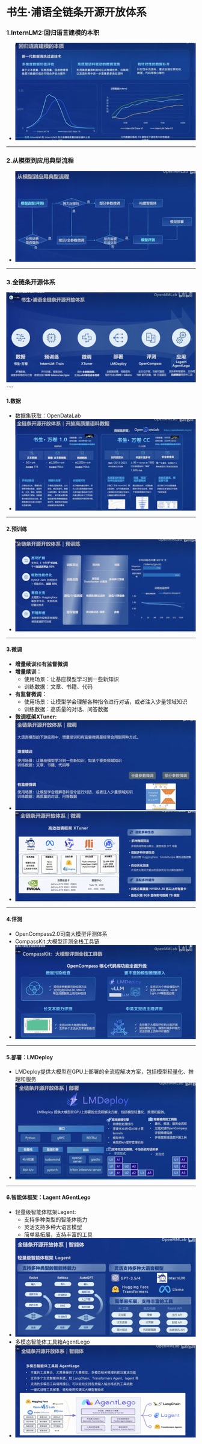 # 书生·浦语全链条开源开放体系

### 1.InternLM2:回归语言建模的本职
- <img src="images/hw0110.png">
---
### 2.从模型到应用典型流程
- <img src="images/hw0111.png">
---
### 3.全链条开源体系
<img src="images/hw0101.png">
---

#### 1.数据
- 数据集获取：OpenDataLab
- <img src="images/hw0102.png">
---

#### 2.预训练
- <img src="images/hw0103.png">
---

#### 3.微调
- **增量续训**和**有监督微调**
- **增量续训：**
  - 使用场景：让基座模型学习到一些新知识
  - 训练数据：文章、书籍、代码
- **有监督微调：**
  - 使用场景：让模型学会理解各种指令进行对话，或者注入少量领域知识
  - 训练数据：高质量的对话、问答数据
- **微调框架XTuner:**
- <img src="images/hw0104.png">
- <img src="images/hw0105.png">
---

#### 4.评测
- OpenCompass2.0司南大模型评测体系
- CompassKit:大模型评测全栈工具链
- <img src="images/hw0109.png">
---

#### 5.部署：LMDeploy
- LMDeploy提供大模型在GPU上部署的全流程解决方案，包括模型轻量化、推理和服务
- <img src="images/hw0106.png">
---

#### 6.智能体框架：Lagent AGentLego
- 轻量级智能体框架Lagent:
  - 支持多种类型的智能体能力
  - 灵活支持多种大语言模型
  - 简单易拓展，支持丰富的工具
- <img src="images/hw0107.png">
- 多模态智能体工具箱AgentLego
- <img src="images/hw0108.png">
